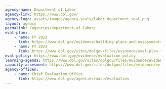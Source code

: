 ```yaml
---
agency-name: Department of Labor
agency-link: https://www.dol.gov/
agency-logo: assets/images/agency-seals/labor_department_seal.png
layout: agency
permalink: /agencies/department-of-labor/
eval-plan:
    - name: FY 2022
      link: https://www.dol.gov/evidence/building-plans-and-assessments
    - name: FY 2023
      link: https://www.dol.gov/sites/dolgov/files/evidence/eval-plan-fy2022-2023.pdf 
eval-policy: https://www.dol.gov/evidence/evaluation-policy
learning-agenda: https://www.dol.gov/sites/dolgov/files/evidence/evidence-building-plan-fy2022-2026.pdf
capacity-assesment: https://www.dol.gov/sites/dolgov/files/evidence/evidence-capacity-assessment.pdf
agency-offices:
    - name: Chief Evaluation Office
      link: https://www.dol.gov/agencies/oasp/evaluation
---
```

